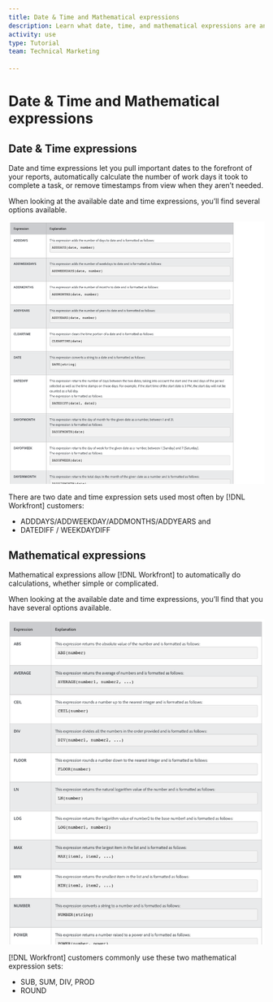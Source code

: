 ```yaml
---
title: Date & Time and Mathematical expressions
description: Learn what date, time, and mathematical expressions are and which ones are available to use when creating custom data in Adobe [!UICONTROL Workfront].
activity: use
type: Tutorial
team: Technical Marketing

---
```

# Date & Time and Mathematical expressions

## Date & Time expressions

Date and time expressions let you pull important dates to the forefront of your reports, automatically calculate the number of work days it took to complete a task, or remove timestamps from view when they aren’t needed.

When looking at the available date and time expressions, you’ll find several options available.

![Resource management setups one pager](assets/DTM01.png)

There are two date and time expression sets used most often by [!DNL Workfront] customers:

* ADDDAYS/ADDWEEKDAY/ADDMONTHS/ADDYEARS and 
* DATEDIFF / WEEKDAYDIFF

## Mathematical expressions

Mathematical expressions allow [!DNL Workfront] to automatically do calculations, whether simple or complicated.

When looking at the available date and time expressions, you’ll find that you have several options available.

![Resource management setups one pager](assets/math01.png)

[!DNL Workfront] customers commonly use these two mathematical expression sets:

* SUB, SUM, DIV, PROD
* ROUND
